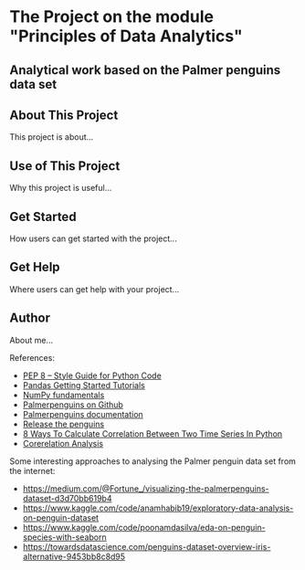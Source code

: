 # The Project on the module "Principles of Data Analytics"
## Analytical work based on the Palmer penguins data set  


## About This Project

This project is about...


## Use of This Project

Why this project is useful...


## Get Started

How users can get started with the project...


## Get Help

Where users can get help with your project...


## Author

About me...

References:
* [PEP 8 – Style Guide for Python Code](https://peps.python.org/pep-0008/)
* [Pandas Getting Started Tutorials](https://pandas.pydata.org/docs/getting_started/intro_tutorials/02_read_write.html)
* [NumPy fundamentals](https://numpy.org/doc/stable/user/basics.html)
* [Palmerpenguins on Github](https://github.com/allisonhorst/palmerpenguins/)
* [Palmerpenguins documentation](https://allisonhorst.github.io/palmerpenguins/)
* [Release the penguins](https://education.rstudio.com/blog/2020/07/palmerpenguins-cran/)
* [8 Ways To Calculate Correlation Between Two Time Series In Python](https://forecastegy.com/posts/correlation-between-two-time-series-python/)
* [Corerelation Analysis](https://datatab.net/tutorial/correlation)


Some interesting approaches to analysing the Palmer penguin data set from the internet:
* https://medium.com/@Fortune_/visualizing-the-palmerpenguins-dataset-d3d70bb619b4
* https://www.kaggle.com/code/anamhabib19/exploratory-data-analysis-on-penguin-dataset
* https://www.kaggle.com/code/poonamdasilva/eda-on-penguin-species-with-seaborn
* https://towardsdatascience.com/penguins-dataset-overview-iris-alternative-9453bb8c8d95
